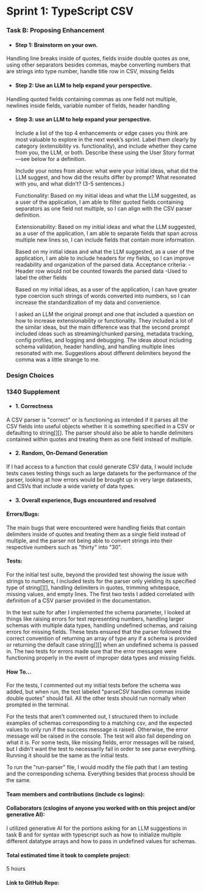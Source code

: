 # Sprint 1: TypeScript CSV

### Task B: Proposing Enhancement

- #### Step 1: Brainstorm on your own.
Handling line breaks inside of quotes, fields inside double quotes as one, using other separators besides commas, maybe converting numbers that are strings into type number, handle title row in CSV, missing fields

- #### Step 2: Use an LLM to help expand your perspective.
Handling quoted fields containing commas as one field not multiple, newlines inside fields, variable number of fields, header handling

- #### Step 3: use an LLM to help expand your perspective.

    Include a list of the top 4 enhancements or edge cases you think are most valuable to explore in the next week’s sprint. Label them clearly by category (extensibility vs. functionality), and include whether they came from you, the LLM, or both. Describe these using the User Story format—see below for a definition. 

    Include your notes from above: what were your initial ideas, what did the LLM suggest, and how did the results differ by prompt? What resonated with you, and what didn’t? (3-5 sentences.) 

    
    Functionality:
    Based on my initial ideas and what the LLM suggested, as a user of the application, I am able to filter quoted fields containing separators as one field not multiple, so I can align with the CSV parser definition. 

    Extensionability:
    Based on my initial ideas and what the LLM suggested, as a user of the application, I am able to separate fields that span across multiple new lines so, I can include fields that contain more information.
    
    Based on my initial ideas and what the LLM suggested, as a user of the application, I am able to include headers for my fields, so I can improve readability and organization of the parsed data.
    Acceptance criteria:
    -Header row would not be counted towards the parsed data
    -Used to label the other fields

    Based on my initial ideas, as a user of the application, I can have greater type coercion such strings of words converted into numbers, so I can increase the standardization of my data and convenience.

    I asked an LLM the original prompt and one that included a question on how to increase extensionability or functionality. They included a lot of the similar ideas, but the main difference was that the second prompt included ideas
    such as streaming/chunked parsing, metadata tracking, config profiles, and logging and debugging. The ideas about including schema validation, header handling, and handling multiple lines resonated with me. Suggestions about different delimiters beyond
    the comma was a little strange to me. 


### Design Choices

### 1340 Supplement

- #### 1. Correctness
A CSV parser is "correct" or is functioning as intended if it parses all the CSV fields into useful objects whether it is something specified in a CSV or defaulting to string[][]. The parser should also be able to handle 
delimiters contained within quotes and treating them as one field instead of multiple. 

- #### 2. Random, On-Demand Generation
If I had access to a function that could generate CSV data, I would include tests cases testing things such as large datasets for the performance of the parser, looking at how errors would be brought up in very large datasests, and CSVs that include
a wide variety of data types.

- #### 3. Overall experience, Bugs encountered and resolved
#### Errors/Bugs: 
The main bugs that were encountered were handling fields that contain delimiters inside of quotes and treating them as a single field instead of multiple, and the parser not being able to convert strings into their respective numbers such as "thirty" into "30".
#### Tests:
For the initial test suite, beyond the provided test showing the issue with strings to numbers, I included tests for the parser only yielding its specified type of string[][], handling delimiters in quotes, trimming whitespace, missing values, and empty lines. The first two tests I added correlated with definition of a CSV parser provided in the documentation. 

In the test suite for after I implemented the schema parameter, I looked at things like raising errors for text representing numbers, handling larger schemas with multiple data types, handling undefined schemas, and raising errors for missing fields. These tests ensured that the parser followed the correct convention of returning an array of type any if a schema is provided or returning the default case string[][] when an undefined schema is passed in. The two tests for errors made sure that the error messages were functioning properly in the event of improper data types and missing fields. 
#### How To…
For the tests, I commented out my initial tests before the schema was added, but when run, the test labeled "parseCSV handles commas inside double quotes" should fail. All the other tests should run normally when prompted in the terminal. 

For the tests that aren't commented out, I structured them to include examples of schemas corresponding to a matching csv, and the expected values to only run if the success message is raised. Otherwise, the error message will be raised in the console. The test will also fail depending on what it is. For some tests, like missing fields, error messages will be raised, but I didn't want the test to necessarily fail in order to see parse everything. Running it should be the same as the initial tests.

To run the "run-parser" file, I would modify the file path that I am testing and the corresponding schema. Everything besides that process should be the same. 

#### Team members and contributions (include cs logins):

#### Collaborators (cslogins of anyone you worked with on this project and/or generative AI): 
I utilized generative AI for the portions asking for an LLM suggestions in task B and for syntax with typescript such as how to initialize multiple different datatype arrays and how to pass in undefined values for schemas. 

#### Total estimated time it took to complete project:
5 hours
#### Link to GitHub Repo:  
